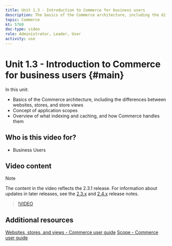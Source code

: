 ```yaml
---
title: Unit 1.3 - Introduction to Commerce for business users
description: The basics of the Commerce architecture, including the differences between websites, stores, store views, application scopes, and overview indexing and caching.
topic: Commerce
kt: 5760
doc-type: video
role: Administrator, Leader, User
activity: use
---
```


# Unit 1.3 - Introduction to Commerce for business users {#main}

In this unit:

- Basics of the Commerce architecture, including the differences between websites, stores, and store views
- Concept of application scopes
- Overview of what indexing and caching, and how Commerce handles them

## Who is this video for?

- Business Users

## Video content

>[!NOTE]
>
>The content in the video reflects the 2.3.1 release. For information about updates in later releases, see the [ 2.3.x](https://devdocs.magento.com/guides/v2.3/release-notes/bk-release-notes.html) and [2.4.x](https://devdocs.magento.com/guides/v2.4/release-notes/bk-release-notes.html) release notes.

>[!VIDEO](https://video.tv.adobe.com/v/35945?quality=12&learn=on)

## Additional resources

[Websites, stores, and views - Commerce user guide](https://docs.magento.com/user-guide/stores/websites-stores-views.html)
[Scope - Commerce user guide](https://docs.magento.com/user-guide/configuration/scope.html)
